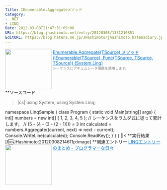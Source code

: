```yaml
---
Title: IEnumerable.Aggregateメソッド
Category:
- .NET
- LINQ
Date: 2012-03-08T21:47:31+09:00
URL: https://blog.jhashimoto.net/entry/20120308/1331210851
EditURL: https://blog.hatena.ne.jp/JHashimoto/jhashimoto.hatenadiary.jp/atom/entry/12921228815717256644
---
```


<a href="http://msdn.microsoft.com/ja-jp/library/bb548651.aspx#Y1279" target="_blank"><img class="alignleft" align="left" border="0" src="http://capture.heartrails.com/150x130/shadow?http://msdn.microsoft.com/ja-jp/library/bb548651.aspx#Y1279" alt="" width="150" height="130" /></a><a style="color:#0070C5;" href="http://msdn.microsoft.com/ja-jp/library/bb548651.aspx#Y1279" target="_blank">Enumerable.Aggregate(TSource) メソッド (IEnumerable(TSource), Func(TSource, TSource, TSource)) (System.Linq)</a><a href="http://b.hatena.ne.jp/entry/http://msdn.microsoft.com/ja-jp/library/bb548651.aspx#Y1279" target="_blank"><img border="0" src="http://b.hatena.ne.jp/entry/image/http://msdn.microsoft.com/ja-jp/library/bb548651.aspx#Y1279" alt="" /></a><br><span style="color: #808080;font-size: 80%;">シーケンスにアキュムレータ関数を適用します。</span><br style="clear:both;" />
**ソースコード
>|cs|
using System;
using System.Linq;

namespace LinqSample {
    class Program {
        static void Main(string[] args) {
            int[] numbers = new int[] { 1, 2, 3, 4, 5 };
            // シーケンスをラムダ式に従って累計します。
            // (5 - (4 - (3 - (2 - 1)))) = 3
            int calculated = numbers.Aggregate((current, next) => next - current);
            Console.WriteLine(calculated);
            Console.ReadKey();
        }
    }
}
||<
**実行結果
[f:id:JHashimoto:20120308214611p:image]
**関連エントリー
<a href="http://d.hatena.ne.jp/JHashimoto/20120309/1331283458" target="_blank" rel="nofollow"><img class="alignleft" align="left" border="0" src="http://capture.heartrails.com/150x130/shadow?http://d.hatena.ne.jp/JHashimoto/20120309/1331283458" alt="" width="150" height="130" /></a><a style="color:#0070C5;" href="http://d.hatena.ne.jp/JHashimoto/20120309/1331283458" target="_blank" rel="nofollow">LINQエントリーのまとめ - プログラマーな日々</a><a href="http://b.hatena.ne.jp/entry/http://d.hatena.ne.jp/JHashimoto/20120309/1331283458" target="_blank"><img border="0" src="http://b.hatena.ne.jp/entry/image/http://d.hatena.ne.jp/JHashimoto/20120309/1331283458" alt="" /></a><br style="clear:both;" />

